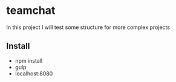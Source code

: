 # teamchat
In this project I will test some structure for more complex projects

Install
--------------
- npm install
- gulp
- localhost:8080